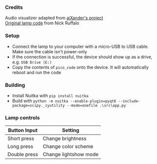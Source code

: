 ### Credits
Audio visualizer adapted from [aiXander's project](https://github.com/aiXander/Realtime_PyAudio_FFT)\
[Original lamp code](https://github.com/nruffilo/BitsnBots/blob/master/CrystalLamp/code.py) from Nick Ruffalo

### Setup
* Connect the lamp to your computer with a micro-USB to USB cable. Make sure the cable isn't power-only
* If the connection is successful, the device should show up as a drive, e.g. `USB Drive (E:)`
* Copy the contents of `pico_code` onto the device. It will automatically reboot and run the code

### Building
* Install Nuitka with `pip install nuitka`
* Build with `python -m nuitka --enable-plugin=pyqt6 --include-package=scipy._cyutility --mode=onefile .\src\app.py`

### Lamp controls
| Button Input | Setting               |
|--------------|-----------------------|
| Short press  | Change brightness     |
| Long press   | Change color scheme   |
| Double press | Change lightshow mode |


